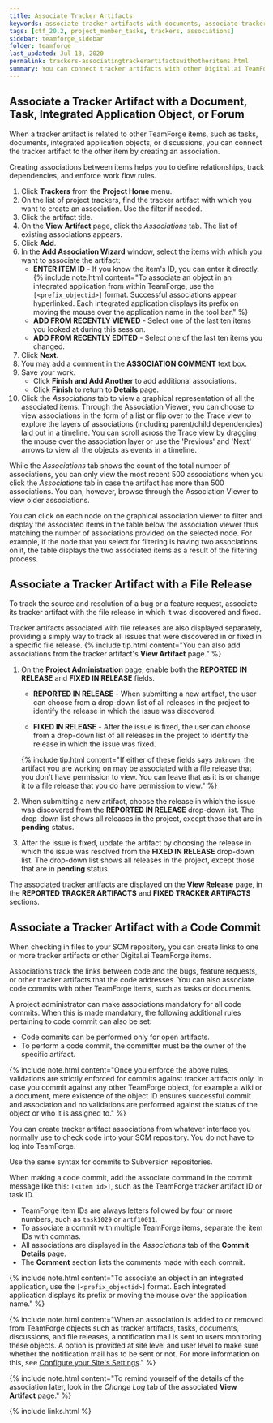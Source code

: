 ```yaml
---
title: Associate Tracker Artifacts
keywords: associate tracker artifacts with documents, associate tracker artifacts with tasks, associate tracker artifacts with integrated applications, associate tracker artifacts with forums, associate tracker artifacts with a file release, associate tracker artifacts with a code commit
tags: [ctf_20.2, project_member_tasks, trackers, associations]
sidebar: teamforge_sidebar
folder: teamforge
last_updated: Jul 13, 2020
permalink: trackers-associatingtrackerartifactswithotheritems.html
summary: You can connect tracker artifacts with other Digital.ai TeamForge items such as documents or topics. Creating associations between items enables you to define relationships, track dependencies, and enforce work flow rules.
---
```


## Associate a Tracker Artifact with a Document, Task, Integrated Application Object, or Forum

When a tracker artifact is related to other TeamForge items, such as tasks, documents, integrated application objects, or discussions, you can connect the tracker artifact to the other item by creating an association.

Creating associations between items helps you to define relationships, track dependencies, and enforce work flow rules.

1. Click **Trackers** from the **Project Home** menu.
2. On the list of project trackers, find the tracker artifact with which you want to create an association. Use the filter if needed.
3. Click the artifact title.
4. On the **View Artifact** page, click the _Associations_ tab. The list of existing associations appears.
5. Click **Add**.
6. In the **Add Association Wizard** window, select the items with which you want to associate the artifact:
   * **ENTER ITEM ID** -  If you know the item's ID, you can enter it directly.
     {% include note.html content="To associate an object in an integrated application from within TeamForge, use the `[<prefix_objectid>]` format. Successful associations appear hyperlinked. Each integrated application displays its prefix on moving the mouse over the application name in the tool bar." %} 
   * **ADD FROM RECENTLY VIEWED** - Select one of the last ten items you looked at during this session.
   * **ADD FROM RECENTLY EDITED** - Select one of the last ten items you changed.
7. Click **Next**.
8. You may add a comment in the **ASSOCIATION COMMENT** text box.
9. Save your work.
   * Click **Finish and Add Another** to add additional associations.
   * Click **Finish** to return to **Details** page.  
10. Click the _Associations_ tab to view a graphical representation of all the associated items. Through the Association Viewer, you can choose to view associations in the form of a list or flip over to the Trace view to explore the layers of associations (including parent/child dependencies) laid out in a timeline. You can scroll across the Trace view by dragging the mouse over the association layer or use the 'Previous' and 'Next' arrows to view all the objects as events in a timeline.

While the _Associations_ tab shows the count of the total number of associations, you can only view the most recent 500 associations when you click the _Associations_ tab in case the artifact has more than 500 associations. You can, however, browse through the Association Viewer to view older associations.

You can click on each node on the graphical association viewer to filter and display the associated items in the table below the association viewer thus matching the number of associations provided on the selected node. For example, if the node that you select for filtering is having two associations on it, the table displays the two associated items as a result of the filtering process.

## Associate a Tracker Artifact with a File Release

To track the source and resolution of a bug or a feature request, associate its tracker artifact with the file release in which it was discovered and fixed.

Tracker artifacts associated with file releases are also displayed separately, providing a simply way to track all issues that were discovered in or fixed in a specific file release.
   {% include tip.html content="You can also add associations from the tracker artifact's **View Artifact** page." %}

1. On the **Project Administration** page, enable both the **REPORTED IN RELEASE** and **FIXED IN RELEASE** fields.
   * **REPORTED IN RELEASE** - When submitting a new artifact, the user can choose from a drop-down list of all releases in the project to identify the release in which the issue was discovered.

   * **FIXED IN RELEASE** - After the issue is fixed, the user can choose from a drop-down list of all releases in the project to identify the release in which the issue was fixed.

   {% include tip.html content="If either of these fields says `Unknown`, the artifact you are working on may be associated with a file release that you don't have permission to view. You can leave that as it is or change it to a file release that you do have permission to view." %}

2. When submitting a new artifact, choose the release in which the issue was discovered from the **REPORTED IN RELEASE** drop-down list. The drop-down list shows all releases in the project, except those that are in **pending** status.

3. After the issue is fixed, update the artifact by choosing the release in which the issue was resolved from the **FIXED IN RELEASE** drop-down list. The drop-down list shows all releases in the project, except those that are in **pending** status.

The associated tracker artifacts are displayed on the **View Release** page, in the **REPORTED TRACKER ARTIFACTS** and **FIXED TRACKER ARTIFACTS** sections.

## Associate a Tracker Artifact with a Code Commit

When checking in files to your SCM repository, you can create links to one or more tracker artifacts or other Digital.ai TeamForge items.

Associations track the links between code and the bugs, feature requests, or other tracker artifacts that the code addresses. You can also associate code commits with other TeamForge items, such as tasks or documents.

A project administrator can make associations mandatory for all code commits. When this is made mandatory, the following additional rules pertaining to code commit can also be set:

   * Code commits can be performed only for open artifacts.
   * To perform a code commit, the committer must be the owner of the specific artifact.

   {% include note.html content="Once you enforce the above rules, validations are strictly enforced for commits against tracker artifacts only. In case you commit against any other TeamForge object, for example a wiki or a document, mere existence of the object ID ensures successful commit and association and no validations are performed against the status of the object or who it is assigned to." %} 

You can create tracker artifact associations from whatever interface you normally use to check code into your SCM repository. You do not have to log into TeamForge.

Use the same syntax for commits to Subversion repositories.

When making a code commit, add the associate command in the commit message like this: `[<item id>]`, such as the TeamForge tracker artifact ID or task ID.
    
   * TeamForge item IDs are always letters followed by four or more numbers, such as `task1029` or `artf10011`.
   * To associate a commit with multiple TeamForge items, separate the item IDs with commas.
   * All associations are displayed in the _Associations_ tab of the **Commit Details** page.
   * The **Comment** section lists the comments made with each commit.

{% include note.html content="To associate an object in an integrated application, use the `[<prefix_objectid>]` format. Each integrated application displays its prefix or moving the mouse over the application name." %}

{% include note.html content="When an association is added to or removed from TeamForge objects such as tracker artifacts, tasks, documents, discussions, and file releases, a notification mail is sent to users monitoring these objects. A option is provided at site level and user level to make sure whether the notification mail has to be sent or not. For more information on this, see [Configure your Site's Settings](siteadmin-configuresiteviaui.html)." %}  

{% include note.html content="To remind yourself of the details of the association later, look in the _Change Log_ tab of the associated **View Artifact** page." %} 


{% include links.html %}